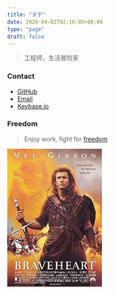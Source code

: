 ```yaml
---
title: "关于"
date: 2020-04-02T02:16:05+08:00
type: "page"
draft: false
---
```


> 工程师，生活冒险家

### Contact

* [GitHub](https://github.com/stuarthua)
* [Email](mailto:stuarthua@duck.com)
* <a target="_blank" href="https://keybase.io/stuarthua#_">Keybase.io</a>

### Freedom

>Enjoy work, fight for [freedom](https://zh.wikipedia.org/zh-hans/%E5%8B%87%E6%95%A2%E7%9A%84%E5%BF%83)

![braveheart](https://raw.githubusercontent.com/stuarthua/PicGo/master/stuarthua.github.io/braveheart.jpg)
